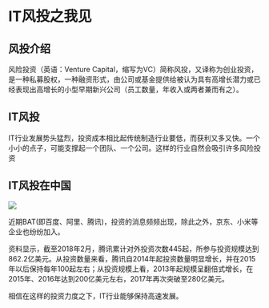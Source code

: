 # IT风投之我见

## 风投介绍

风险投资（英语：Venture Capital，缩写为VC）简称风投，又译称为创业投资，是一种私募股权，一种融资形式，由公司或基金提供给被认为具有高增长潜力或已经表现出高增长的小型早期新兴公司（员工数量，年收入或两者兼而有之）。

## IT风投

IT行业发展势头猛烈，投资成本相比起传统制造行业要低，而获利又多又快。一个小小的点子，可能支撑起一个团队、一个公司。这样的行业自然会吸引许多风险投资

## IT风投在中国

![](https://pic.36krcnd.com/201808/09090047/wbi41allfk4zv4lz!1200)

近期BAT(即百度、阿里、腾讯)，投资的消息频频出现，除此之外，京东、小米等企业也纷纷加入。

资料显示，截至2018年2月，腾讯累计对外投资次数445起，所参与投资规模达到862.2亿美元。从投资数量来看，腾讯自2014年起投资数量明显增长，并在2015年以后保持每年100起左右；从投资规模上看，2013年起规模呈翻倍式增长，在2015年、2016年达到200亿美元左右，2017年再次突破至280亿美元。

相信在这样的投资力度之下，IT行业能够保持高速发展。